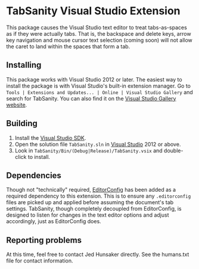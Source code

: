 ﻿# TabSanity Visual Studio Extension

This package causes the Visual Studio text editor to treat tabs-as-spaces as
if they were actually tabs. That is, the backspace and delete keys, arrow key
navigation and mouse cursor text selection (coming soon) will not allow the
caret to land within the spaces that form a tab.

## Installing

This package works with Visual Studio 2012 or later. The easiest way to install
the package is with Visual Studio's built-in extension manager. Go to
`Tools | Extensions and Updates... | Online | Visual Studio Gallery` and search
for TabSanity. You can also find it on the [Visual Studio Gallery website](http://visualstudiogallery.msdn.microsoft.com/c8bccfe2-650c-4b42-bc5c-845e21f96328).

## Building

1. Install the [Visual Studio SDK](http://msdn.microsoft.com/en-us/library/vstudio/bb166441(v=vs.110).aspx).
2. Open the solution file `TabSanity.sln` in [Visual Studio](http://www.microsoft.com/visualstudio/) 2012 or above.
3. Look in `TabSanity/Bin/(Debug|Release)/TabSanity.vsix` and double-click to
install.

## Dependencies

Though not "technically" required, [EditorConfig](http://visualstudiogallery.msdn.microsoft.com/c8bccfe2-650c-4b42-bc5c-845e21f96328)
has been added as a required dependency to this extension. This is to ensure
any `.editorconfig` files are picked up and applied before assuming the
document's tab settings. TabSanity, though completely decoupled from
EditorConfig, is designed to listen for changes in the text editor options
and adjust accordingly, just as EditorConfig does.

## Reporting problems

At this time, feel free to contact Jed Hunsaker directly. See the humans.txt
file for contact information.
